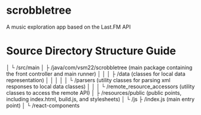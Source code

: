 # scrobbletree
A music exploration app based on the Last.FM API

# Source Directory Structure Guide
│
└ /src/main
   │
   ├ /java/com/vsm22/scrobbletree (main package containing the front controller and main runner)
   │   │
   │   ├ /data (classes for local data representation) 
   │   │   │
   │   │   └ /parsers (utility classes for parsing xml responses to local data classes)
   │   │
   │   └ /remote_resource_accessors (utility classes to access the remote API)
   │ 
   ├ /resources/public (public points, including index.html, build.js, and stylesheets)
   │
   └ /js
      ├ /index.js (main entry point)
      │ 
      └ /react-components

